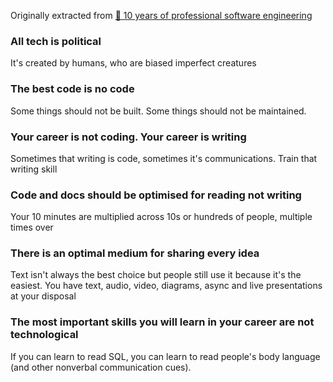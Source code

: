 Originally extracted from [🧓 10 years of professional software engineering](🧓%2010%20years%20of%20professional%20software%20engineering.md)


### All tech is political
It's created by humans, who are biased imperfect creatures

### The best code is no code
Some things should not be built. Some things should not be maintained.

### Your career is not coding. Your career is writing
Sometimes that writing is code, sometimes it's communications. Train that writing skill

### Code and docs should be optimised for reading not writing
Your 10 minutes are multiplied across 10s or hundreds of people, multiple times over

### There is an optimal medium for sharing every idea
Text isn't always the best choice but people still use it because it's the easiest. You have text, audio, video, diagrams, async and live presentations at your disposal

### The most important skills you will learn in your career are not technological
If you can learn to read SQL, you can learn to read people's body language (and other nonverbal communication cues).
